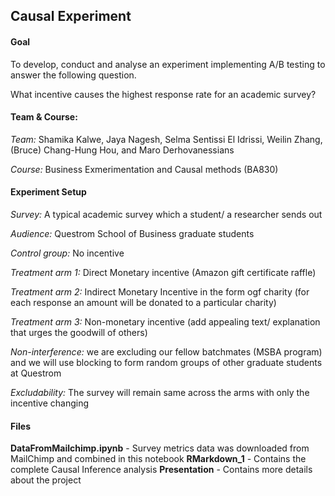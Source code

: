 ## Causal Experiment

#### Goal

To develop, conduct and analyse an experiment implementing A/B testing to answer the following question.

What incentive causes the highest response rate for an academic survey?


#### Team & Course:

*Team:* Shamika Kalwe, Jaya Nagesh, Selma Sentissi El Idrissi, Weilin Zhang, (Bruce) Chang-Hung Hou, and Maro Derhovanessians

*Course:* Business Exmerimentation and Causal methods (BA830)


#### Experiment Setup

*Survey:* A typical academic survey which a student/ a researcher sends out

*Audience:* Questrom School of Business graduate students 

*Control group:* No incentive

*Treatment arm 1:* Direct Monetary incentive (Amazon gift certificate raffle)

*Treatment arm 2:* Indirect Monetary Incentive in the form ogf charity (for each response an amount will be donated to a particular charity)

*Treatment arm 3:* Non-monetary incentive (add appealing text/ explanation that urges the goodwill of others)

*Non-interference:* we are excluding our fellow batchmates (MSBA program) and we will use blocking to form random groups of other graduate students at Questrom

*Excludability:* The survey will remain same across the arms with only the incentive changing


#### Files
**DataFromMailchimp.ipynb** - Survey metrics data was downloaded from MailChimp and combined in this notebook
**RMarkdown_1** - Contains the complete Causal Inference analysis
**Presentation** -  Contains more details about the project

